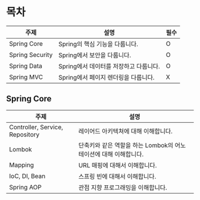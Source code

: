 # 목차

|주제|설명|필수|
|---|---|---|
|Spring Core|Spring의 핵심 기능을 다룹니다.|O|
|Spring Security|Spring에서 보안을 다룹니다.|O|
|Spring Data|Spring에서 데이터를 저장하고 다룹니다.|O|
|Spring MVC|Spring에서 페이지 렌더링을 다룹니다.|X|


## Spring Core

|주제|설명|
|---|---|
|Controller, Service, Repository|레이어드 아키텍쳐에 대해 이해합니다.|
|Lombok|단축키와 같은 역할을 하는 Lombok의 어노테이션에 대해 이해합니다.|
|Mapping|URL 매핑에 대해서 이해합니다.|
|IoC, DI, Bean|스프링 빈에 대해서 이해합니다.|
|Spring AOP|관점 지향 프로그래밍을 이해합니다.|